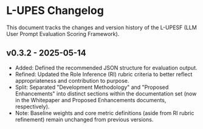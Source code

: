 # L-UPES Changelog
This document tracks the changes and version history of the L-UPESF (LLM User Prompt Evaluation Scoring Framework).

## v0.3.2 - 2025-05-14
- Added: Defined the recommended JSON structure for evaluation output.
- Refined: Updated the Role Inference (RI) rubric criteria to better reflect appropriateness and contribution to purpose.
- Split: Separated "Development Methodology" and "Proposed Enhancements" into distinct sections within the documentation set (now in the Whitepaper and Proposed Enhancements documents, respectively).
- Note: Baseline weights and core metric definitions (aside from RI rubric refinement) remain unchanged from previous versions.
